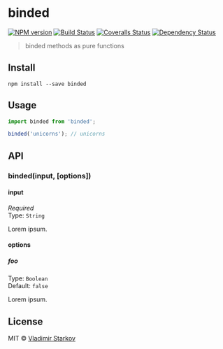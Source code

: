 # binded

[![NPM version][npm-image]][npm-url]
[![Build Status][travis-image]][travis-url]
[![Coveralls Status][coveralls-image]][coveralls-url]
[![Dependency Status][depstat-image]][depstat-url]

> binded methods as pure functions

## Install

    npm install --save binded

## Usage

```js
import binded from 'binded';

binded('unicorns'); // unicorns
```

## API

### binded(input, [options])

#### input

*Required*  
Type: `String`

Lorem ipsum.

#### options

##### foo

Type: `Boolean`  
Default: `false`

Lorem ipsum.

## License

MIT © [Vladimir Starkov](https://iamstarkov.com)

[npm-url]: https://npmjs.org/package/binded
[npm-image]: https://img.shields.io/npm/v/binded.svg?style=flat-square

[travis-url]: https://travis-ci.org/iamstarkov/binded
[travis-image]: https://img.shields.io/travis/iamstarkov/binded.svg?style=flat-square

[coveralls-url]: https://coveralls.io/r/iamstarkov/binded
[coveralls-image]: https://img.shields.io/coveralls/iamstarkov/binded.svg?style=flat-square

[depstat-url]: https://david-dm.org/iamstarkov/binded
[depstat-image]: https://david-dm.org/iamstarkov/binded.svg?style=flat-square
